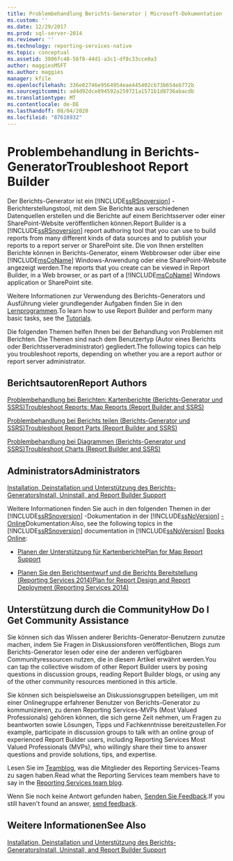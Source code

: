 ```yaml
---
title: Problembehandlung Berichts-Generator | Microsoft-Dokumentation
ms.custom: ''
ms.date: 12/29/2017
ms.prod: sql-server-2014
ms.reviewer: ''
ms.technology: reporting-services-native
ms.topic: conceptual
ms.assetid: 3806fc48-56f8-44d1-a3c1-df8c33cce0a3
author: maggiesMSFT
ms.author: maggies
manager: kfile
ms.openlocfilehash: 336e82746e9564954eae445402cb73b654eb772b
ms.sourcegitcommit: ad4d92dce894592a259721a1571b1d8736abacdb
ms.translationtype: MT
ms.contentlocale: de-DE
ms.lasthandoff: 08/04/2020
ms.locfileid: "87616932"
---
```

# <a name="troubleshoot-report-builder"></a><span data-ttu-id="1f3c7-102">Problembehandlung in Berichts-Generator</span><span class="sxs-lookup"><span data-stu-id="1f3c7-102">Troubleshoot Report Builder</span></span>
  <span data-ttu-id="1f3c7-103">Der Berichts-Generator ist ein [!INCLUDE[ssRSnoversion](../includes/ssrsnoversion-md.md)] -Berichterstellungstool, mit dem Sie Berichte aus verschiedenen Datenquellen erstellen und die Berichte auf einem Berichtsserver oder einer SharePoint-Website veröffentlichen können.</span><span class="sxs-lookup"><span data-stu-id="1f3c7-103">Report Builder is a [!INCLUDE[ssRSnoversion](../includes/ssrsnoversion-md.md)] report authoring tool that you can use to build reports from many different kinds of data sources and to publish your reports to a report server or SharePoint site.</span></span> <span data-ttu-id="1f3c7-104">Die von Ihnen erstellten Berichte können in Berichts-Generator, einem Webbrowser oder über eine [!INCLUDE[msCoName](../includes/msconame-md.md)] Windows-Anwendung oder eine SharePoint-Website angezeigt werden.</span><span class="sxs-lookup"><span data-stu-id="1f3c7-104">The reports that you create can be viewed in Report Builder, in a Web browser, or as part of a [!INCLUDE[msCoName](../includes/msconame-md.md)] Windows application or SharePoint site.</span></span>  
  
 <span data-ttu-id="1f3c7-105">Weitere Informationen zur Verwendung des Berichts-Generators und Ausführung vieler grundlegender Aufgaben finden Sie in den [Lernprogrammen](report-builder-tutorials.md).</span><span class="sxs-lookup"><span data-stu-id="1f3c7-105">To learn how to use Report Builder and perform many basic tasks, see the [Tutorials](report-builder-tutorials.md).</span></span>  
  
 <span data-ttu-id="1f3c7-106">Die folgenden Themen helfen Ihnen bei der Behandlung von Problemen mit Berichten. Die Themen sind nach dem Benutzertyp (Autor eines Berichts oder Berichtsserveradministrator) gegliedert.</span><span class="sxs-lookup"><span data-stu-id="1f3c7-106">The following topics can help you troubleshoot reports, depending on whether you are a report author or report server administrator.</span></span>  
  
## <a name="report-authors"></a><span data-ttu-id="1f3c7-107">Berichtsautoren</span><span class="sxs-lookup"><span data-stu-id="1f3c7-107">Report Authors</span></span>  
 [<span data-ttu-id="1f3c7-108">Problembehandlung bei Berichten: Kartenberichte &#40;Berichts-Generator und SSRS&#41;</span><span class="sxs-lookup"><span data-stu-id="1f3c7-108">Troubleshoot Reports: Map Reports &#40;Report Builder and SSRS&#41;</span></span>](report-design/troubleshoot-reports-map-reports-report-builder-and-ssrs.md)  
  
 [<span data-ttu-id="1f3c7-109">Problembehandlung bei Berichts teilen &#40;Berichts-Generator und SSRS&#41;</span><span class="sxs-lookup"><span data-stu-id="1f3c7-109">Troubleshoot Report Parts &#40;Report Builder and SSRS&#41;</span></span>](report-parts-report-builder-and-ssrs.md)  
  
 [<span data-ttu-id="1f3c7-110">Problembehandlung bei Diagrammen &#40;Berichts-Generator und SSRS&#41;</span><span class="sxs-lookup"><span data-stu-id="1f3c7-110">Troubleshoot Charts &#40;Report Builder and SSRS&#41;</span></span>](report-design/charts-report-builder-and-ssrs.md)  
  
## <a name="administrators"></a><span data-ttu-id="1f3c7-111">Administrators</span><span class="sxs-lookup"><span data-stu-id="1f3c7-111">Administrators</span></span>  
 [<span data-ttu-id="1f3c7-112">Installation, Deinstallation und Unterstützung des Berichts-Generators</span><span class="sxs-lookup"><span data-stu-id="1f3c7-112">Install, Uninstall, and Report Builder Support</span></span>](../../2014/reporting-services/install-uninstall-and-report-builder-support.md)  
  
 <span data-ttu-id="1f3c7-113">Weitere Informationen finden Sie auch in den folgenden Themen in der [!INCLUDE[ssRSnoversion](../includes/ssrsnoversion-md.md)] -Dokumentation in der [!INCLUDE[ssNoVersion](../includes/ssnoversion-md.md)] [-Online](https://go.microsoft.com/fwlink/?linkid=121312)Dokumentation:</span><span class="sxs-lookup"><span data-stu-id="1f3c7-113">Also, see the following topics in the [!INCLUDE[ssRSnoversion](../includes/ssrsnoversion-md.md)] documentation in [!INCLUDE[ssNoVersion](../includes/ssnoversion-md.md)] [Books Online](https://go.microsoft.com/fwlink/?linkid=121312):</span></span>  
  
-   [<span data-ttu-id="1f3c7-114">Planen der Unterstützung für Kartenberichte</span><span class="sxs-lookup"><span data-stu-id="1f3c7-114">Plan for Map Report Support</span></span>](../../2014/reporting-services/plan-for-map-report-support.md)  
  
-   [<span data-ttu-id="1f3c7-115">Planen Sie den Berichtsentwurf und die Berichts Bereitstellung &#40;Reporting Services 2014&#41;</span><span class="sxs-lookup"><span data-stu-id="1f3c7-115">Plan for Report Design and Report Deployment &#40;Reporting Services 2014&#41;</span></span>](plan-for-report-design-and-report-deployment-reporting-services.md)  
  
## <a name="how-do-i-get-community-assistance"></a><span data-ttu-id="1f3c7-116">Unterstützung durch die Community</span><span class="sxs-lookup"><span data-stu-id="1f3c7-116">How Do I Get Community Assistance</span></span>  
 <span data-ttu-id="1f3c7-117">Sie können sich das Wissen anderer Berichts-Generator-Benutzern zunutze machen, indem Sie Fragen in Diskussionsforen veröffentlichen, Blogs zum Berichts-Generator lesen oder eine der anderen verfügbaren Communityressourcen nutzen, die in diesem Artikel erwähnt werden.</span><span class="sxs-lookup"><span data-stu-id="1f3c7-117">You can tap the collective wisdom of other Report Builder users by posing questions in discussion groups, reading Report Builder blogs, or using any of the other community resources mentioned in this article.</span></span>  
  
 <span data-ttu-id="1f3c7-118">Sie können sich beispielsweise an Diskussionsgruppen beteiligen, um mit einer Onlinegruppe erfahrener Benutzer von Berichts-Generator zu kommunizieren, zu denen Reporting Services-MVPs (Most Valued Professionals) gehören können, die sich gerne Zeit nehmen, um Fragen zu beantworten sowie Lösungen, Tipps und Fachkenntnisse bereitzustellen.</span><span class="sxs-lookup"><span data-stu-id="1f3c7-118">For example, participate in discussion groups to talk with an online group of experienced Report Builder users, including Reporting Services Most Valued Professionals (MVPs), who willingly share their time to answer questions and provide solutions, tips, and expertise.</span></span>  
  
 <span data-ttu-id="1f3c7-119">Lesen Sie im [Teamblog](https://go.microsoft.com/fwlink/?LinkId=118788), was die Mitglieder des Reporting Services-Teams zu sagen haben.</span><span class="sxs-lookup"><span data-stu-id="1f3c7-119">Read what the Reporting Services team members have to say in the [Reporting Services team blog](https://go.microsoft.com/fwlink/?LinkId=118788).</span></span>
  
 <span data-ttu-id="1f3c7-120">Wenn Sie noch keine Antwort gefunden haben, [Senden Sie Feedback](https://go.microsoft.com/fwlink/?LinkId=118791).</span><span class="sxs-lookup"><span data-stu-id="1f3c7-120">If you still haven't found an answer, [send feedback](https://go.microsoft.com/fwlink/?LinkId=118791).</span></span>  
  
## <a name="see-also"></a><span data-ttu-id="1f3c7-121">Weitere Informationen</span><span class="sxs-lookup"><span data-stu-id="1f3c7-121">See Also</span></span>  
 [<span data-ttu-id="1f3c7-122">Installation, Deinstallation und Unterstützung des Berichts-Generators</span><span class="sxs-lookup"><span data-stu-id="1f3c7-122">Install, Uninstall, and Report Builder Support</span></span>](../../2014/reporting-services/install-uninstall-and-report-builder-support.md)  
  
  

